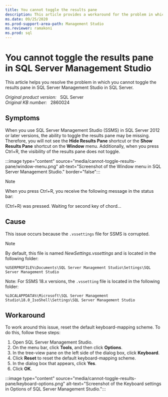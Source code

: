 ```yaml
---
title: You cannot toggle the results pane
description: This article provides a workaround for the problem in which you cannot toggle the results pane in SQL Server Management Studio in SQL Server.
ms.date: 09/25/2020
ms.prod-support-area-path: Management Studio
ms.reviewer: ramakoni
ms.prod: sql
---
```

# You cannot toggle the results pane in SQL Server Management Studio

This article helps you resolve the problem in which you cannot toggle the results pane in SQL Server Management Studio in SQL Server.

_Original product version:_ &nbsp; SQL Server  
_Original KB number:_ &nbsp; 2860024

## Symptoms

When you use SQL Server Management Studio (SSMS) in SQL Server 2012 or later versions, the ability to toggle the results pane may be missing. Therefore, you will not see the **Hide Results Pane**  shortcut or the **Show Results Pane**  shortcut on the **Window**  menu. Additionally, when you press Ctrl+R, the visibility of the results pane does not toggle.

:::image type="content" source="media/cannot-toggle-results-pane/window-menu.png" alt-text="Screenshot of the Window menu in SQL Server Management Studio." border="false":::

> [!NOTE]
> When you press Ctrl+R, you receive the following message in the status bar:

(Ctrl+R) was pressed. Waiting for second key of chord...

## Cause

This issue occurs because the `.vssettings` file for SSMS is corrupted.

> [!NOTE]
> By default, this file is named *NewSettings.vssettings* and is located in the following folder:
>
>`%USERPROFILE%\Documents\SQL Server Management Studio\Settings\SQL Server Management Studio`

Note: For SSMS 18.x versions, the `.vssetting` file is located in the following folder:

`%LOCALAPPDATA%\Microsoft\SQL Server Management Studio\18.0_IsoShell\Settings\SQL Server Management Studio`

## Workaround

To work around this issue, reset the default keyboard-mapping scheme. To do this, follow these steps:

1. Open SQL Server Management Studio.
2. On the menu bar, click **Tools**, and then click **Options**.
3. In the tree-view pane on the left side of the dialog box, click **Keyboard**.
4. Click **Reset**  to reset the default keyboard-mapping scheme.
5. In the dialog box that appears, click **Yes**.
6. Click **OK**.

:::image type="content" source="media/cannot-toggle-results-pane/keyboard-options.png" alt-text="Screenshot of the Keyboard settings in Options of SQL Server Management Studio.":::
